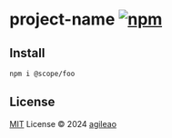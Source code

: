 # project-name [![npm](https://img.shields.io/npm/v/project-name.svg)](https://npmjs.com/package/project-name)

## Install

```bash
npm i @scope/foo
```

## License

[MIT](./LICENSE) License © 2024 [agileao](https://github.com/agileago)
